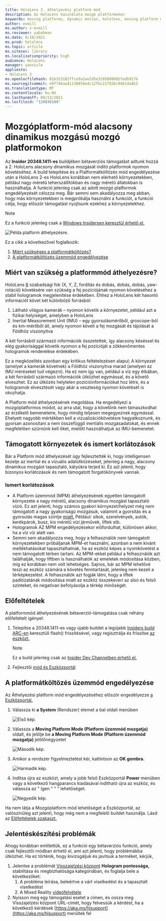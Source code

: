```yaml
---
title: HoloLens 2. áthelyezési platform mód
description: Az HoloLens használata mozgó platformokon
keywords: moving platforms, dynamic motion, hololens, moving platform mode
author: evmill
ms.author: v-evmill
ms.reviewer: yabahman
ms.date: 8/10/2021
ms.prod: hololens
ms.topic: article
ms.sitesec: library
ms.localizationpriority: high
audience: HoloLens
manager: yannisle
appliesto:
- HoloLens 2
ms.openlocfilehash: 81b3231827fce9a2ae2d5e3105800685fedb917b
ms.sourcegitcommit: e9f746aa41139859edc12fbc21f926c9461da4b3
ms.translationtype: MT
ms.contentlocale: hu-HU
ms.lasthandoff: 09/13/2021
ms.locfileid: "126036109"
---
```

# <a name="moving-platform-mode-on-low-dynamic-motion-moving-platforms"></a>Mozgóplatform-mód alacsony dinamikus mozgású mozgó platformokon

Az **Insider 20348.1411-es** buildjében bétaverziós támogatást adtunk hozzá a 2. HoloLens alacsony dinamikus mozgását indító platformok nyomon követéséhez. A build telepítése és a Platformátköltözés mód engedélyezése után a HoloLens 2-es HoloLens korábban nem elérhető környezetekben, például nagy méretű teherszállítókban és nagy méretű állatokban is használhatja. A funkció jelenleg csak az adott mozgó platformok engedélyezését célozza meg. Bár semmi sem akadályozza meg abban, hogy más környezetekben is megpróbálja használni a funkciót, a funkció célja, hogy először támogatást nyújtsunk ezekhez a környezetekhez.

> [!NOTE]
> Ez a funkció jelenleg csak a [Windows Insidersen keresztül érhető el.](hololens-insider.md)

![Példa platform áthelyezésre.](./images/mpm-compare.gif)

Ez a cikk a következővel foglalkozik:

1. [Miért szükséges a platformátköltözés?](#why-moving-platform-mode-is-necessary)
1. [A platformátköltözés üzemmód engedélyezése](#enabling-moving-platform-mode)

## <a name="why-moving-platform-mode-is-necessary"></a>Miért van szükség a platformmód áthelyezésre?

HoloLens [6](https://en.wikipedia.org/wiki/Six_degrees_of_freedom) szabadsági fok (X, Y, Z, fordítás és dobás, dobás, dobás, yaw-rotáció) követésére van szükség a fej pozíciójának nyomon követéséhez a stabil hologramok megjelenítése érdekében. Ehhez a HoloLens két hasonló információt követ két különböző forrásból:

1. Látható világos kamerák – nyomon követik a környezetet, például azt a fizikai helyiséget, amelyben a HoloLens
1. Inertial Measurement Unit (IMU) – egy gyorsulásmérőből, groscope-ból és km-mérőből áll, amely nyomon követi a fej mozgását és tájolását a Földhöz viszonyítva

A két forrásból származó információk összetettek, így alacsony késéssel és elég gyakorisággal követik nyomon a fej pozícióját a zökkenőmentes hologramok renderelése érdekében.

Ez a megközelítés azonban egy kritikus feltételezésen alapul; A környezet (amelyet a kamerák követnek) a Földhöz viszonyítva marad (amelyen az IMU méréseket tud végezni). Ha ez nem így van, például a víz egy étkában, a két forrásból származó információk ütközhet egymással, és a követő elveszhet. Ez az ütközés helytelen pozícióinformációkat hoz létre, és a hologramok elvesztését vagy akár a veszteség nyomon követését is okozhatja.

A Platform mód áthelyezésének megoldása. Ha engedélyezi a mozgóplatformos módot, az arra utal, hogy a követőnk nem támaszkodhat az érzékelő bemeneteire, hogy mindig teljesen megegyeznek egymással. Ehelyett nagyobb mértékben kell a vizualizációkövetésre hagyatkoznunk, és gyorsan azonosítani a nem összefüggő inertiális mozgásadatokat, és ennek megfelelően szűrnünk kell őket, mielőtt használhatjuk az IMU-bemenetet.

## <a name="supported-environments-and-known-limitations"></a>Támogatott környezetek és ismert korlátozások

Bár a Platform mód áthelyezését úgy fejlesztették ki, hogy intelligensen kezelje az inertial és a vizuális adatütközéseket, jelenleg a nagy, alacsony dinamikus mozgást tapasztaló, kátyúkra terjed ki. Ez azt jelenti, hogy bizonyos korlátozások és nem támogatott forgatókönyvek vannak.

### <a name="known-limitations"></a>Ismert korlátozások

- A Platform üzemmód (MPM) áthelyezésének egyetlen támogatott környezete a nagy méretű, alacsony dinamikus mozgást tapasztaló vízió. Ez azt jelenti, hogy számos  gyakori környezet/helyzet még nem támogatott a nagy gyakoriságú mozgásuk, valamint a gyorsítás és a gyorsulás magas szintje [miatt.](https://en.wikipedia.org/wiki/Jerk_(physics)) Például: síkok, szerelvények, autók, kerékpárok, busz, kis méretű vízi járművek, liftek stb.
- Hologramok AZ MPM engedélyezésekor előfordulhat, különösen akkor, ha a víz víz alatt van.
- Semmi sem akadályozza meg, hogy a felhasználók nem támogatott környezetekben próbáljanak MPM-et használni, azonban a nem kívánt mellékhatásokat tapasztalhatnak, ha az eszköz képes a nyomkövetést a nem támogatott térben tartani. Az MPM-ekkel például a felhasználók azt találhatják, hogy liftben is használhatók az emeletek módosítása közben, míg ez korábban nem volt lehetséges. Sajnos, bár az MPM lehetővé teszi az eszköz számára a követés fenntartását, jelenleg nem kezeli a térképkezelést. A felhasználók azt fogják látni, hogy a liftek padlózatának módosítása miatt az eszköz összekeveri az alsó és felső szinteket, és negatívan befolyásolja a térkép minőségét.

## <a name="prerequisites"></a>Előfeltételek

A platformmód áthelyezésének bétaverzió-támogatása csak néhány előfeltételt igényel:

1. Telepítse a 20348.1411-es vagy újabb buildet a legújabb [Insiders build ARC-en](hololens-insider.md#ffu-download-and-flash-directions) keresztüli flash() frissítésével, vagy regisztrálja és frissítse [az eszközt.](hololens-insider.md#start-receiving-insider-builds)

   > [!NOTE]
   > Ez a build jelenleg csak az [Insider Dev Channelben érhető el.](hololens-insider.md#start-receiving-insider-builds)

2. Fejlesztői [mód és Eszközportál](/mixed-reality/develop/platform-capabilities-and-apis/using-the-windows-device-portal)

## <a name="enabling-moving-platform-mode"></a>A platformátköltözés üzemmód engedélyezése

Az Áthelyezési platform mód engedélyezéséhez először engedélyezze [a Eszközportál.](/windows/mixed-reality/develop/platform-capabilities-and-apis/using-the-windows-device-portal)

1. Válassza ki **a System** (Rendszer) elemet a bal oldali menüben

   ![Első kép.](.\images\mpm-01.png)

2. Válassza a **Moving Platform Mode (Platform üzemmód mozgatja)** oldalt, és jelölje be **a Moving Platform Mode (Platform üzemmód mozgatja)** jelölőnégyzetet

    ![Második kép.](.\images\mpm-02.png)

3. Amikor a rendszer figyelmeztetést kér, kattintson az **OK gombra.**

   ![Harmadik kép.](.\images\mpm-03.png)

4. Indítsa újra az eszközt, amely a jobb felső Eszközportál **Power** menüben vagy a következő hangparancs kiadásával indítható újra az eszköz, és válassza az &quot; Igen &quot; &quot; &quot; lehetőséget.

   ![Negyedik kép.](.\images\mpm-04.png)

Ha nem látja a Mozgóplatform mód lehetőséget a Eszközportál, az valószínűleg azt jelenti, hogy még nem a megfelelő buildet használja. Lásd az [Előfeltételek szakaszt.](#prerequisites)

## <a name="reporting-issues"></a>Jelentéskészítési problémák

Ahogy korábban említettük, ez a funkció egy bétaverziós funkció, amely csak fejlesztői módban érhető el, ami azt jelenti, hogy problémákba ütközhet. Ha ez történik, hogy kivizsgáljuk és javítsuk a terméket, kérjük,

1. Jelentse a problémát [Visszajelzési központ](hololens-feedback.md) **Hologram pontossága,** stabilitása és megbízhatósága kategóriában, és foglalja bele a következőket:
    1. A probléma leírása, beleértve a várt viselkedést és a tapasztalt viselkedést
    1. A Mixed Reality [videófelvétele](holographic-photos-and-videos.md#capture-a-mixed-reality-video)
2.  Nyisson meg egy támogatási esetet a címen, és ossza meg Visszajelzési központ URL-címét, hogy felvessük a kérdést, ha a következő kérdések [https://aka.ms/hlsupport](https://aka.ms/hlsupport) merültek fel
